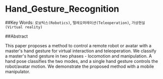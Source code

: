 # Hand_Gesture_Recognition

##Key Words: `로보틱스(Robotics)`, `텔레오퍼레이션(Teleoperation)`, `가상현실(Virtual reality)`

##Abstract

This paper proposes a method to control a remote robot or avatar with a master's hand gesture for virtual interaction and teleoperation.
We classify a master's hand gesture in two phases - locomotion and manipulation.
A hand pose classifies the two modes, and a single hand gesture controls the robot/avatar motion.
We demonstrate the proposed method with a mobile manipulator.

